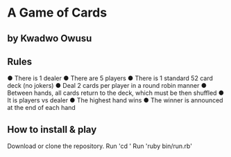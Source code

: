 # A Game of Cards
## by Kwadwo Owusu

## Rules
● There is 1 dealer
● There are 5 players
● There is 1 standard 52 card deck (no jokers)
● Deal 2 cards per player in a round robin manner
● Between hands, all cards return to the deck, which must be then shuffled
● It is players vs dealer
● The highest hand wins
● The winner is announced at the end of each hand

## How to install & play

Download or clone the repository.
Run 'cd <cloned repo>'
Run 'ruby bin/run.rb'